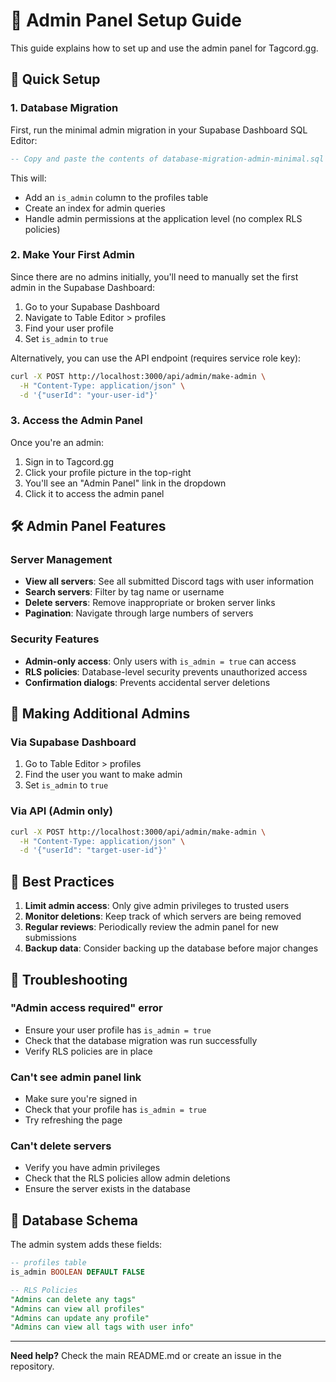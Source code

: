# 🔧 Admin Panel Setup Guide

This guide explains how to set up and use the admin panel for Tagcord.gg.

## 🚀 Quick Setup

### 1. Database Migration

First, run the minimal admin migration in your Supabase Dashboard SQL Editor:

```sql
-- Copy and paste the contents of database-migration-admin-minimal.sql
```

This will:
- Add an `is_admin` column to the profiles table
- Create an index for admin queries
- Handle admin permissions at the application level (no complex RLS policies)

### 2. Make Your First Admin

Since there are no admins initially, you'll need to manually set the first admin in the Supabase Dashboard:

1. Go to your Supabase Dashboard
2. Navigate to Table Editor > profiles
3. Find your user profile
4. Set `is_admin` to `true`

Alternatively, you can use the API endpoint (requires service role key):

```bash
curl -X POST http://localhost:3000/api/admin/make-admin \
  -H "Content-Type: application/json" \
  -d '{"userId": "your-user-id"}'
```

### 3. Access the Admin Panel

Once you're an admin:
1. Sign in to Tagcord.gg
2. Click your profile picture in the top-right
3. You'll see an "Admin Panel" link in the dropdown
4. Click it to access the admin panel

## 🛠️ Admin Panel Features

### Server Management
- **View all servers**: See all submitted Discord tags with user information
- **Search servers**: Filter by tag name or username
- **Delete servers**: Remove inappropriate or broken server links
- **Pagination**: Navigate through large numbers of servers

### Security Features
- **Admin-only access**: Only users with `is_admin = true` can access
- **RLS policies**: Database-level security prevents unauthorized access
- **Confirmation dialogs**: Prevents accidental server deletions

## 🔐 Making Additional Admins

### Via Supabase Dashboard
1. Go to Table Editor > profiles
2. Find the user you want to make admin
3. Set `is_admin` to `true`

### Via API (Admin only)
```bash
curl -X POST http://localhost:3000/api/admin/make-admin \
  -H "Content-Type: application/json" \
  -d '{"userId": "target-user-id"}'
```

## 🎯 Best Practices

1. **Limit admin access**: Only give admin privileges to trusted users
2. **Monitor deletions**: Keep track of which servers are being removed
3. **Regular reviews**: Periodically review the admin panel for new submissions
4. **Backup data**: Consider backing up the database before major changes

## 🚨 Troubleshooting

### "Admin access required" error
- Ensure your user profile has `is_admin = true`
- Check that the database migration was run successfully
- Verify RLS policies are in place

### Can't see admin panel link
- Make sure you're signed in
- Check that your profile has `is_admin = true`
- Try refreshing the page

### Can't delete servers
- Verify you have admin privileges
- Check that the RLS policies allow admin deletions
- Ensure the server exists in the database

## 📝 Database Schema

The admin system adds these fields:

```sql
-- profiles table
is_admin BOOLEAN DEFAULT FALSE

-- RLS Policies
"Admins can delete any tags"
"Admins can view all profiles" 
"Admins can update any profile"
"Admins can view all tags with user info"
```

---

**Need help?** Check the main README.md or create an issue in the repository. 